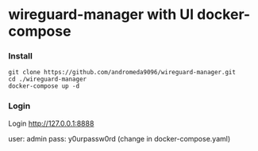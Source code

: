 # wireguard-manager with UI docker-compose
### Install
```
git clone https://github.com/andromeda9096/wireguard-manager.git
cd ./wireguard-manager
docker-compose up -d 
```

### Login
Login http://127.0.0.1:8888

user: admin
pass: y0urpassw0rd (change in docker-compose.yaml)
